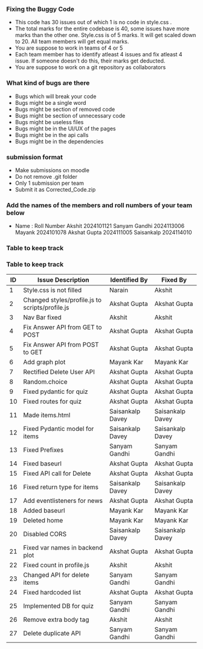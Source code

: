 ### Fixing the Buggy Code

- This code has 30 issues out of which 1 is no code in style.css . 
- The total marks for the entire codebase is 40, some issues have more marks than the other one. Style.css is of 5 marks. It will get scaled down to 20. All team members will get equal marks.
- You are suppose to work in teams of 4 or 5
- Each team member has to identify atleast 4 issues and fix atleast 4 issue. If someone doesn't do this, their marks get deducted.
- You are suppose to work on a git repository as collaborators

### What kind of bugs are there

- Bugs which will break your code
- Bugs might be a single word
- Bugs might be section of removed code
- Bugs might be section of unnecessary code
- Bugs might be useless files
- Bugs might be in the UI/UX of the pages
- Bugs might be in the api calls
- Bugs might be in the dependencies  

### submission format

- Make submissions on moodle
- Do not remove .git folder 
- Only 1 submission per team
- Submit it as Corrected_Code.zip

### Add the names of the members and roll numbers of your team below

- Name : Roll Number
Akshit  2024101121
Sanyam Gandhi  2024113006
Mayank  2024101078
Akshat Gupta  2024111005
Saisankalp  2024114010

### Table to keep track

### Table to keep track

| ID  | Issue Description                                        | Identified By     | Fixed By         |
|-----|----------------------------------------------------------|-------------------|------------------|
| 1   | Style.css is not filled                                  |  Narain           | Akshit           |
| 2   | Changed styles/profile.js to scripts/profile.js          |  Akshat Gupta     | Akshat Gupta     |
| 3   | Nav Bar fixed                                            |  Akshit           | Akshit           |
| 4   | Fix Answer API from GET to POST                          |  Akshat Gupta     | Akshat Gupta     |
| 5   | Fix Answer API from POST to GET                          |  Akshat Gupta     | Akshat Gupta     |
| 6   | Add graph plot                                           |  Mayank Kar       | Mayank Kar       |
| 7   | Rectified Delete User API                                |  Akshat Gupta     | Akshat Gupta     |
| 8   | Random.choice                                            |  Akshat Gupta     | Akshat Gupta     |
| 9   | Fixed pydantic for quiz                                  |  Akshat Gupta     | Akshat Gupta     |
| 10  | Fixed routes for quiz                                    |  Akshat Gupta     | Akshat Gupta     |
| 11  | Made items.html                                          |  Saisankalp Davey | Saisankalp Davey |
| 12  | Fixed Pydantic model for items                           |  Saisankalp Davey | Saisankalp Davey |
| 13  | Fixed Prefixes                                           |  Sanyam Gandhi    | Sanyam Gandhi    |
| 14  | Fixed baseurl                                            |  Akshat Gupta     | Akshat Gupta     |
| 15  | Fixed API call for Delete                                |  Akshat Gupta     | Akshat Gupta     |
| 16  | Fixed return type for items                              |  Saisankalp Davey | Saisankalp Davey |
| 17  | Add eventlisteners for news                              |  Akshat Gupta     | Akshat Gupta     |
| 18  | Added baseurl                                            |  Mayank Kar       | Mayank Kar       |
| 19  | Deleted home                                             |  Mayank Kar       | Mayank Kar       |
| 20  | Disabled CORS                                            |  Saisankalp Davey | Saisankalp Davey |
| 21  | Fixed var names in backend plot                          |  Akshat Gupta     | Akshat Gupta     |
| 22  | Fixed count in profile.js                                |  Akshit           | Akshit           |
| 23  | Changed API for delete items                             |  Sanyam Gandhi    | Sanyam Gandhi    |
| 24  | Fixed hardcoded list                                     |  Akshat Gupta     | Akshat Gupta     |
| 25  | Implemented DB for quiz                                  |  Sanyam Gandhi    | Sanyam Gandhi    |
| 26  | Remove extra body tag                                    |  Akshit           | Akshit           |
| 27  | Delete duplicate API                                     |  Sanyam Gandhi    | Sanyam Gandhi    |

